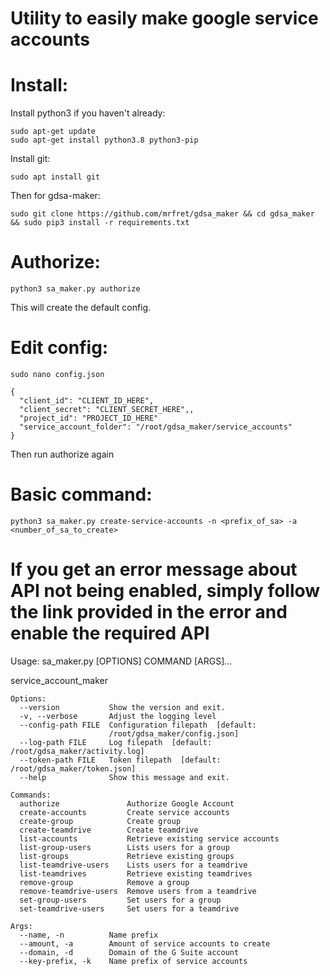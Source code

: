 # Utility to easily make google service accounts

# Install:
Install python3 if you haven't already:
```
sudo apt-get update
sudo apt-get install python3.8 python3-pip
```
Install git:
```
sudo apt install git
```
Then for gdsa-maker:
```
sudo git clone https://github.com/mrfret/gdsa_maker && cd gdsa_maker && sudo pip3 install -r requirements.txt
```

# Authorize:
```
python3 sa_maker.py authorize
```
This will create the default config.

# Edit config:
```
sudo nano config.json
```
```
{
  "client_id": "CLIENT_ID_HERE",
  "client_secret": "CLIENT_SECRET_HERE",,
  "project_id": "PROJECT_ID_HERE"
  "service_account_folder": "/root/gdsa_maker/service_accounts"
}
```
Then run authorize again

# Basic command:
  
```
python3 sa_maker.py create-service-accounts -n <prefix_of_sa> -a <number_of_sa_to_create>
```
# If you get an error message about API not being enabled, simply follow the link provided in the error and enable the required API

Usage: sa_maker.py [OPTIONS] COMMAND [ARGS]...

  service_account_maker

```
Options:
  --version           Show the version and exit.
  -v, --verbose       Adjust the logging level
  --config-path FILE  Configuration filepath  [default:
                      /root/gdsa_maker/config.json]
  --log-path FILE     Log filepath  [default: /root/gdsa_maker/activity.log]
  --token-path FILE   Token filepath  [default: /root/gdsa_maker/token.json]
  --help              Show this message and exit.

Commands:
  authorize               Authorize Google Account
  create-accounts         Create service accounts
  create-group            Create group
  create-teamdrive        Create teamdrive
  list-accounts           Retrieve existing service accounts
  list-group-users        Lists users for a group
  list-groups             Retrieve existing groups
  list-teamdrive-users    Lists users for a teamdrive
  list-teamdrives         Retrieve existing teamdrives
  remove-group            Remove a group
  remove-teamdrive-users  Remove users from a teamdrive
  set-group-users         Set users for a group
  set-teamdrive-users     Set users for a teamdrive
  
Args:
  --name, -n          Name prefix
  --amount, -a        Amount of service accounts to create
  --domain, -d        Domain of the G Suite account
  --key-prefix, -k    Name prefix of service accounts
  ```
  
